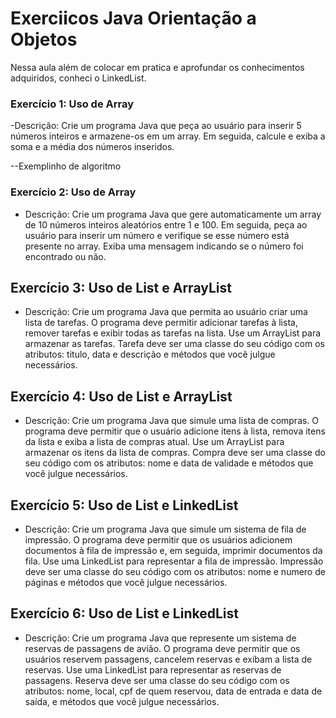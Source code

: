 # Exerciicos Java Orientação a Objetos 
Nessa aula além de colocar em pratica e aprofundar os conhecimentos adquiridos, conheci o  LinkedList.

### Exercício 1: Uso de Array
-Descrição: Crie um programa Java que peça ao usuário para inserir 5 números inteiros e armazene-os em um array. Em seguida, calcule e exiba a soma e a média dos números inseridos.

--Exemplinho de algoritmo

### Exercício 2: Uso de Array
- Descrição: Crie um programa Java que gere automaticamente um array de 10 números inteiros aleatórios entre 1 e 100. Em seguida, peça ao usuário para inserir um número e verifique se esse número está presente no array. Exiba uma mensagem indicando se o número foi encontrado ou não.

## Exercício 3: Uso de List e ArrayList
- Descrição: Crie um programa Java que permita ao usuário criar uma lista de tarefas. O programa deve permitir adicionar tarefas à lista, remover tarefas e exibir todas as tarefas na lista. Use um ArrayList para armazenar as tarefas. Tarefa deve ser uma classe do seu código com os atributos: titulo, data e descrição e métodos que você julgue necessários.

## Exercício 4: Uso de List e ArrayList
- Descrição: Crie um programa Java que simule uma lista de compras. O programa deve permitir que o usuário adicione itens à lista, remova itens da lista e exiba a lista de compras atual. Use um ArrayList para armazenar os itens da lista de compras. Compra deve ser uma classe do seu código com os atributos: nome e data de validade e métodos que você julgue necessários.

## Exercício 5: Uso de List e LinkedList
- Descrição: Crie um programa Java que simule um sistema de fila de impressão. O programa deve permitir que os usuários adicionem documentos à fila de impressão e, em seguida, imprimir documentos da fila. Use uma LinkedList para representar a fila de impressão. Impressão deve ser uma classe do seu código com os atributos: nome e numero de páginas e métodos que você julgue necessários.

## Exercício 6: Uso de List e LinkedList
- Descrição: Crie um programa Java que represente um sistema de reservas de passagens de avião. O programa deve permitir que os usuários reservem passagens, cancelem reservas e exibam a lista de reservas. Use uma LinkedList para representar as reservas de passagens. Reserva deve ser uma classe do seu código com os atributos: nome, local, cpf de quem reservou, data de entrada e data de saída, e métodos que você julgue necessários.
